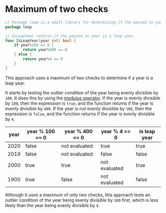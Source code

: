 # Maximum of two checks

```go
// Package leap is a small library for determining if the passed in year is a leap year.
package leap

// IsLeapYear returns if the passed in year is a leap year.
func IsLeapYear(year int) bool {
	if year%100 == 0 {
		return year%400 == 0
	} else {
		return year%4 == 0
	}
}
```

This approach uses a maximum of two checks to determine if a year is a leap year.

It starts by testing the outlier condition of the year being evenly divisible by `100`.
It does this by using the [modulus operator][modulus-operator].
If the year is evenly divisible by `100`, then the expression is `true`, and the function returns if the year is evenly divisible by `400`.
If the year is _not_ evenly divisible by `100`, then the expression is `false`, and the function returns if the year is evenly divisible by `4`.

| year | year % 100 == 0 | year % 400 == 0 | year % 4 == 0  | is leap year |
| ---- | --------------- | --------------- | -------------- | ------------ |
| 2020 |           false |   not evaluated |           true |        true  |
| 2019 |           false |   not evaluated |          false |       false  |
| 2000 |           true  |            true |  not evaluated |        true  |
| 1900 |           true  |           false |  not evaluated |        false |

Although it uses a maximum of only two checks, this approach tests an outlier condition of the year being evenly divisible by `100` first,
which is less likely than the year being evenly divisible by `4`.

[modulus-operator]: https://golangbyexample.com/remainder-modulus-go-golang/
